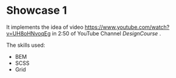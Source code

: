 # Showcase 1

It implements the idea of video https://www.youtube.com/watch?v=UH8oHNvoqEg in 2:50 of 
YouTube Channel *DesignCourse* . 

The skills used:
* BEM 
* SCSS
* Grid

